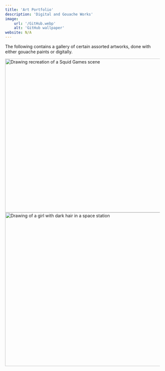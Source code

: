 ```yaml
---
title: 'Art Portfolio'
description: 'Digital and Gouache Works'
image:
    url: '/GitHub.webp'
    alt: 'GitHub wallpaper'
website: N/A
---
```


The following contains a gallery of certain assorted artworks, done with either gouache paints or digitally.

<img src="/github1.png" alt="Drawing recreation of a Squid Games scene" style="width:1000px;height:500px;">

<img src="/github2.png" alt="Drawing of a girl with dark hair in a space station" style="width:1000px;height:500px;">

